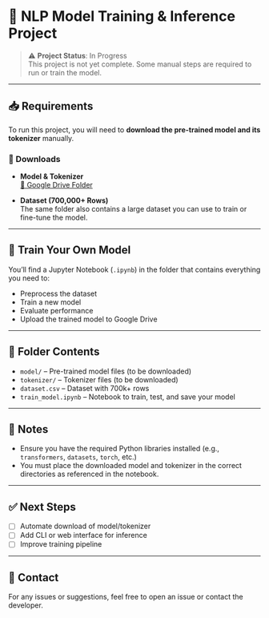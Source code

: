 # 🚀 NLP Model Training & Inference Project

> ⚠️ **Project Status**: In Progress  
> This project is not yet complete. Some manual steps are required to run or train the model.

---

## 📥 Requirements

To run this project, you will need to **download the pre-trained model and its tokenizer** manually.

### 🔗 Downloads

- **Model & Tokenizer**  
  [📁 Google Drive Folder](https://drive.google.com/drive/folders/1-Wha_doXW39ijTUQHWuXKkshOLLY4y9v?usp=drive_link)

- **Dataset (700,000+ Rows)**  
  The same folder also contains a large dataset you can use to train or fine-tune the model.

---

## 🧠 Train Your Own Model

You’ll find a Jupyter Notebook (`.ipynb`) in the folder that contains everything you need to:
- Preprocess the dataset  
- Train a new model  
- Evaluate performance  
- Upload the trained model to Google Drive

---

## 📂 Folder Contents

- `model/` – Pre-trained model files (to be downloaded)  
- `tokenizer/` – Tokenizer files (to be downloaded)  
- `dataset.csv` – Dataset with 700k+ rows  
- `train_model.ipynb` – Notebook to train, test, and save your model

---

## 📌 Notes

- Ensure you have the required Python libraries installed (e.g., `transformers`, `datasets`, `torch`, etc.)
- You must place the downloaded model and tokenizer in the correct directories as referenced in the notebook.

---

## ✅ Next Steps

- [ ] Automate download of model/tokenizer
- [ ] Add CLI or web interface for inference
- [ ] Improve training pipeline

---

## 📧 Contact

For any issues or suggestions, feel free to open an issue or contact the developer.

